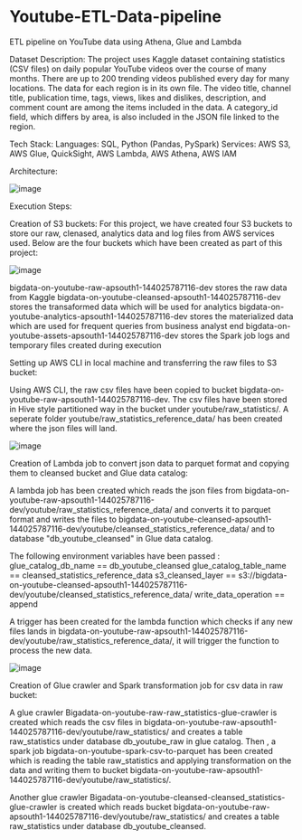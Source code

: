 # Youtube-ETL-Data-pipeline
ETL pipeline on YouTube data using Athena, Glue and Lambda

Dataset Description:
The project uses Kaggle dataset containing statistics (CSV files) on daily popular YouTube videos over
the course of many months. There are up to 200 trending videos published every day
for many locations. The data for each region is in its own file. The video title, channel
title, publication time, tags, views, likes and dislikes, description, and comment count
are among the items included in the data. A category_id field, which differs by area, is
also included in the JSON file linked to the region.

Tech Stack:
Languages: SQL, Python (Pandas, PySpark)
Services: AWS S3, AWS Glue, QuickSight, AWS Lambda, AWS Athena, AWS IAM

Architecture:

![image](https://github.com/user-attachments/assets/b9ea32e6-8113-4f7e-b758-8194855c01e1)

Execution Steps:

Creation of S3 buckets:
For this project, we have created four S3 buckets to store our raw, clenased, analytics data and log files from AWS services used. Below are the four buckets which have been created as part of this project:

![image](https://github.com/user-attachments/assets/0e799074-7748-4a8f-9f90-e7c049287eb4)

bigdata-on-youtube-raw-apsouth1-144025787116-dev stores the raw data from Kaggle
bigdata-on-youtube-cleansed-apsouth1-144025787116-dev stores the transaformed data which will be used for analytics
bigdata-on-youtube-analytics-apsouth1-144025787116-dev stores the materialized data which are used for frequent queries from business analyst end
bigdata-on-youtube-assets-apsouth1-144025787116-dev stores the Spark job logs and temporary files created during execution

Setting up AWS CLI in local machine and transferring the raw files to S3 bucket:

Using AWS CLI, the raw csv files have been copied to bucket bigdata-on-youtube-raw-apsouth1-144025787116-dev. The csv files have been stored in Hive style partitioned way in the bucket under youtube/raw_statistics/. A seperate folder youtube/raw_statistics_reference_data/ has been created where the json files will land. 

![image](https://github.com/user-attachments/assets/5498ba94-ef50-4341-bb22-b676f6192dcc)

Creation of Lambda job to convert json data to parquet format and copying them to cleansed bucket and Glue data catalog:

A lambda job has been created which reads the json files from bigdata-on-youtube-raw-apsouth1-144025787116-dev/youtube/raw_statistics_reference_data/ and converts it to parquet format and writes the files to bigdata-on-youtube-cleansed-apsouth1-144025787116-dev/youtube/cleansed_statistics_reference_data/ and to database "db_youtube_cleansed" in Glue data catalog. 

The following environment variables have been passed :
glue_catalog_db_name == db_youtube_cleansed
glue_catalog_table_name == cleansed_statistics_reference_data
s3_cleansed_layer == s3://bigdata-on-youtube-cleansed-apsouth1-144025787116-dev/youtube/cleansed_statistics_reference_data/
write_data_operation == append

A trigger has been created for the lambda function which checks if any new files lands in bigdata-on-youtube-raw-apsouth1-144025787116-dev/youtube/raw_statistics_reference_data/, it will trigger the function to process the new data. 

![image](https://github.com/user-attachments/assets/9e32787b-0ee0-4f96-a475-a99cb0d27101)

Creation of Glue crawler and Spark transformation job for csv data in raw bucket:

A glue crawler Bigadata-on-youtube-raw-raw_statistics-glue-crawler is created which reads the csv files in bigdata-on-youtube-raw-apsouth1-144025787116-dev/youtube/raw_statistics/ and creates a table raw_statistics under database db_youtube_raw in glue catalog. Then , a spark job bigdata-on-youtube-spark-csv-to-parquet has been created which is reading the table raw_statistics and applying transformation on the data and writing them to bucket bigdata-on-youtube-raw-apsouth1-144025787116-dev/youtube/raw_statistics/. 

Another glue crawler Bigadata-on-youtube-cleansed-cleansed_statistics-glue-crawler is created which reads bucket bigdata-on-youtube-raw-apsouth1-144025787116-dev/youtube/raw_statistics/ and creates a table raw_statistics under database db_youtube_cleansed. 






